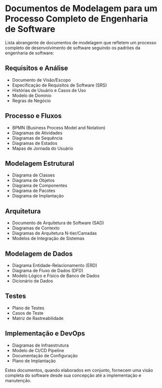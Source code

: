 # Documentos de Modelagem para um Processo Completo de Engenharia de Software

Lista abrangente de documentos de modelagem que refletem um processo completo de desenvolvimento de software seguindo os padrões da engenharia de software:

## Requisitos e Análise
- Documento de Visão/Escopo
- Especificação de Requisitos de Software (SRS)
- Histórias de Usuário e Casos de Uso
- Modelo de Domínio
- Regras de Negócio

## Processo e Fluxos
- BPMN (Business Process Model and Notation)
- Diagramas de Atividades
- Diagramas de Sequência
- Diagramas de Estados
- Mapas de Jornada do Usuário

## Modelagem Estrutural
- Diagrama de Classes
- Diagrama de Objetos
- Diagrama de Componentes
- Diagrama de Pacotes
- Diagrama de Implantação

## Arquitetura
- Documento de Arquitetura de Software (SAD)
- Diagramas de Contexto
- Diagramas de Arquitetura N-tier/Camadas
- Modelos de Integração de Sistemas

## Modelagem de Dados
- Diagrama Entidade-Relacionamento (ERD)
- Diagrama de Fluxo de Dados (DFD)
- Modelo Lógico e Físico de Banco de Dados
- Dicionário de Dados

## Testes
- Plano de Testes
- Casos de Teste
- Matriz de Rastreabilidade

## Implementação e DevOps
- Diagramas de Infraestrutura
- Modelo de CI/CD Pipeline
- Documentação de Configuração
- Plano de Implantação

Estes documentos, quando elaborados em conjunto, fornecem uma visão completa do software desde sua concepção até a implementação e manutenção.